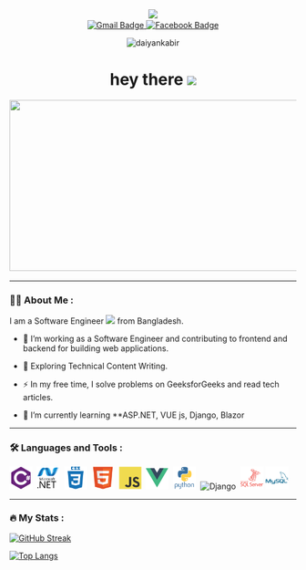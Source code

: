 <div id="header" align="center">
  <img src="https://media.giphy.com/media/M9gbBd9nbDrOTu1Mqx/giphy.gif" width="100"/>
</div>
<div id="badges" align="center">
<!--   <a href="https://www.linkedin.com/in/daiyan-kabir">
    <img src="https://img.shields.io/badge/LinkedIn-blue?style=for-the-badge&logo=linkedin&logoColor=white" alt="LinkedIn Badge"/>
  </a> -->
  <a href="kabirdaiyan@gmail.com">
    <img src="https://img.shields.io/badge/gmail-red?style=for-the-badge&logo=gmail&logoColor=white" alt="Gmail Badge"/>
  </a>
  <a href="https://www.facebook.com/daiyan.kabir1">
    <img src="https://img.shields.io/badge/Facebook-blue?style=for-the-badge&logo=facebook&logoColor=white" alt="Facebook Badge"/>
  </a>
</div>
<p align="center"> <img src="https://komarev.com/ghpvc/?username=daiyankabir&label=Profile%20views&color=0e75b6&style=flat" alt="daiyankabir" /> </p>
<h1 align="center">
  hey there
  <img src="https://media.giphy.com/media/hvRJCLFzcasrR4ia7z/giphy.gif" width="30px"/>
</h1>
<div align="center">
  <img src="https://media.giphy.com/media/dWesBcTLavkZuG35MI/giphy.gif" width="600" height="300"/>
</div>

---

### :woman_technologist: About Me :

I am a Software Engineer <img src="https://media.giphy.com/media/WUlplcMpOCEmTGBtBW/giphy.gif" width="30"> from Bangladesh.
- :telescope: I’m working as a Software Engineer and contributing to frontend and backend for building web applications.

- :seedling: Exploring Technical Content Writing.

- :zap: In my free time, I solve problems on GeeksforGeeks and read tech articles.



- 🌱 I’m currently learning **ASP.NET, VUE js, Django, Blazor

---

### :hammer_and_wrench: Languages and Tools :
<div>
  <img src="https://github.com/devicons/devicon/blob/master/icons/csharp/csharp-plain.svg"  title="CSharp" alt="CSharp" width="40" height="40"/>&nbsp;
  <img src="https://github.com/devicons/devicon/blob/master/icons/dot-net/dot-net-original-wordmark.svg"  title="DotNet" alt="DotNet" width="40" height="40"/>&nbsp;
  <img src="https://github.com/devicons/devicon/blob/master/icons/css3/css3-plain-wordmark.svg"  title="CSS3" alt="CSS" width="40" height="40"/>&nbsp;
  <img src="https://github.com/devicons/devicon/blob/master/icons/html5/html5-original.svg" title="HTML5" alt="HTML" width="40" height="40"/>&nbsp;
  <img src="https://github.com/devicons/devicon/blob/master/icons/javascript/javascript-original.svg" title="JavaScript" alt="JavaScript" width="40" height="40"/>&nbsp;
  <img src="https://github.com/devicons/devicon/blob/master/icons/vuejs/vuejs-original.svg" title="JavaScript" alt="Vuejs" width="40" height="40"/>&nbsp;
  <img src="https://github.com/devicons/devicon/blob/master/icons/python/python-original-wordmark.svg" title="Python" alt="Python" width="40" height="40"/>&nbsp;
  <img src="https://github.com/devicons/devicon/blob/master/icons/django/django-original-wordmark.svg" title="Django" alt="Django" width="40" height="40"/>&nbsp;
  <img src="https://github.com/devicons/devicon/blob/master/icons/microsoftsqlserver/microsoftsqlserver-plain-wordmark.svg" title="MSSQL" **alt="MSSQL" width="40" height="40"/>
   <img src="https://github.com/devicons/devicon/blob/master/icons/mysql/mysql-plain-wordmark.svg" title="MySQL" **alt="MSSQL" width="40" height="40"/>
</div>

---

### :fire: My Stats :

[![GitHub Streak](http://github-readme-streak-stats.herokuapp.com?user=daiyankabir&theme=dark&background=000000)](https://git.io/streak-stats)

[![Top Langs](https://github-readme-stats.vercel.app/api/top-langs/?username=daiyankabir&layout=compact&theme=vision-friendly-dark)](https://github.com/anuraghazra/github-readme-stats)






